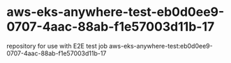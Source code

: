 # aws-eks-anywhere-test-eb0d0ee9-0707-4aac-88ab-f1e57003d11b-17
repository for use with E2E test job aws-eks-anywhere-test:eb0d0ee9-0707-4aac-88ab-f1e57003d11b-17
